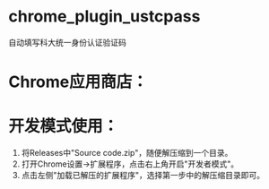 # chrome_plugin_ustcpass
自动填写科大统一身份认证验证码

# Chrome应用商店：


# 开发模式使用：
1. 将Releases中"Source code.zip"，随便解压缩到一个目录。
2. 打开Chrome设置->扩展程序，点击右上角开启"开发者模式"。
3. 点击左侧"加载已解压的扩展程序"，选择第一步中的解压缩目录即可。
